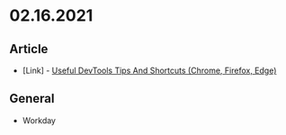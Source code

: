 # 02.16.2021

## Article

- \[Link\] - [Useful DevTools Tips And Shortcuts (Chrome, Firefox, Edge)](https://www.smashingmagazine.com/2021/02/useful-chrome-firefox-devtools-tips-shortcuts/)

## General

- Workday
